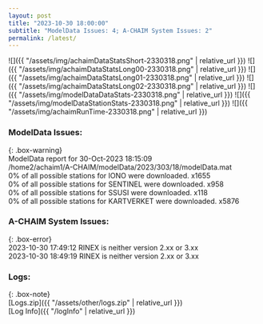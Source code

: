 ```yaml
---
layout: post
title: "2023-10-30 18:00:00"
subtitle: "ModelData Issues: 4; A-CHAIM System Issues: 2"
permalink: /latest/
---
```


![]({{ "/assets/img/achaimDataStatsShort-2330318.png" | relative_url }})
![]({{ "/assets/img/achaimDataStatsLong00-2330318.png" | relative_url }})
![]({{ "/assets/img/achaimDataStatsLong01-2330318.png" | relative_url }})
![]({{ "/assets/img/achaimDataStatsLong02-2330318.png" | relative_url }})
![]({{ "/assets/img/modelDataDataStats-2330318.png" | relative_url }})
![]({{ "/assets/img/modelDataStationStats-2330318.png" | relative_url }})
![]({{ "/assets/img/achaimRunTime-2330318.png" | relative_url }})


### ModelData Issues:  
  
{: .box-warning}  
 ModelData report for 30-Oct-2023 18:15:09   
 /home2/achaim1/A-CHAIM/modelData/2023/303/18/modelData.mat   
 0% of all possible stations for IONO were downloaded. x1655   
 0% of all possible stations for SENTINEL were downloaded. x958   
 0% of all possible stations for SSUSI were downloaded. x118   
 0% of all possible stations for KARTVERKET were downloaded. x5876   
  
### A-CHAIM System Issues:  
  
{: .box-error}  
2023-10-30 17:49:12 RINEX is neither version 2.xx or 3.xx  
2023-10-30 18:49:19 RINEX is neither version 2.xx or 3.xx  

### Logs:  
  
{: .box-note}  
[Logs.zip]({{ "/assets/other/logs.zip" | relative_url }})  
[Log Info]({{ "/logInfo" | relative_url }})  

